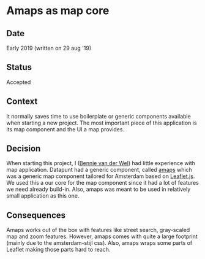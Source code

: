 # Amaps as map core

## Date

Early 2019 (written on 29 aug '19)

## Status

Accepted

## Context

It normally saves time to use boilerplate or generic components available when starting a new project. The most important piece of this application is its map component and the UI a map provides.

## Decision

When starting this project, I ([Bennie van der Wel](https://github.com/BennievanderWel)) had little experience with map application. Datapunt had a generic component, called [amaps](https://github.com/Amsterdam/amaps) which was a generic map component tailored for Amsterdam based on [Leaflet.js](https://leafletjs.com/). We used this a our core for the map component since it had a lot of features we need already build-in. Also, amaps was meant to be used in relatively small application as this one.

## Consequences

Amaps works out of the box with features like street search, gray-scaled map and zoom features. However, amaps comes with quite a large footprint (mainly due to the amsterdam-stijl css). Also, amaps wraps some parts of Leaflet making those parts hard to reach.
